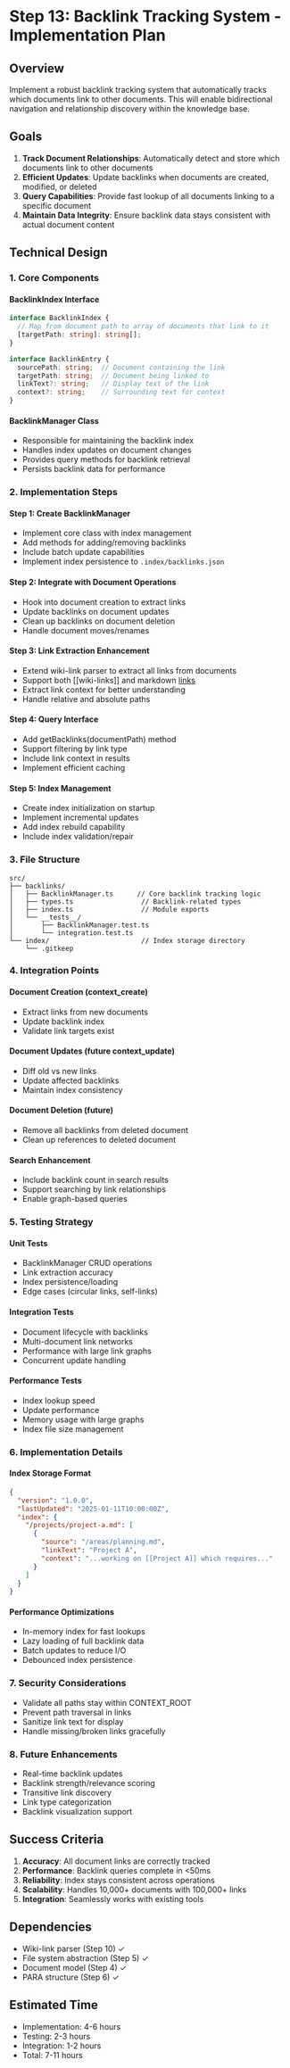 # Step 13: Backlink Tracking System - Implementation Plan

## Overview

Implement a robust backlink tracking system that automatically tracks which documents link to other documents. This will enable bidirectional navigation and relationship discovery within the knowledge base.

## Goals

1. **Track Document Relationships**: Automatically detect and store which documents link to other documents
2. **Efficient Updates**: Update backlinks when documents are created, modified, or deleted
3. **Query Capabilities**: Provide fast lookup of all documents linking to a specific document
4. **Maintain Data Integrity**: Ensure backlink data stays consistent with actual document content

## Technical Design

### 1. Core Components

#### BacklinkIndex Interface
```typescript
interface BacklinkIndex {
  // Map from document path to array of documents that link to it
  [targetPath: string]: string[];
}

interface BacklinkEntry {
  sourcePath: string;  // Document containing the link
  targetPath: string;  // Document being linked to
  linkText?: string;   // Display text of the link
  context?: string;    // Surrounding text for context
}
```

#### BacklinkManager Class
- Responsible for maintaining the backlink index
- Handles index updates on document changes
- Provides query methods for backlink retrieval
- Persists backlink data for performance

### 2. Implementation Steps

#### Step 1: Create BacklinkManager
- Implement core class with index management
- Add methods for adding/removing backlinks
- Include batch update capabilities
- Implement index persistence to `.index/backlinks.json`

#### Step 2: Integrate with Document Operations
- Hook into document creation to extract links
- Update backlinks on document updates
- Clean up backlinks on document deletion
- Handle document moves/renames

#### Step 3: Link Extraction Enhancement
- Extend wiki-link parser to extract all links from documents
- Support both [[wiki-links]] and markdown [links](path)
- Extract link context for better understanding
- Handle relative and absolute paths

#### Step 4: Query Interface
- Add getBacklinks(documentPath) method
- Support filtering by link type
- Include link context in results
- Implement efficient caching

#### Step 5: Index Management
- Create index initialization on startup
- Implement incremental updates
- Add index rebuild capability
- Include index validation/repair

### 3. File Structure

```
src/
├── backlinks/
│   ├── BacklinkManager.ts      // Core backlink tracking logic
│   ├── types.ts                 // Backlink-related types
│   ├── index.ts                 // Module exports
│   └── __tests__/
│       ├── BacklinkManager.test.ts
│       └── integration.test.ts
└── index/                       // Index storage directory
    └── .gitkeep
```

### 4. Integration Points

#### Document Creation (context_create)
- Extract links from new documents
- Update backlink index
- Validate link targets exist

#### Document Updates (future context_update)
- Diff old vs new links
- Update affected backlinks
- Maintain index consistency

#### Document Deletion (future)
- Remove all backlinks from deleted document
- Clean up references to deleted document

#### Search Enhancement
- Include backlink count in search results
- Support searching by link relationships
- Enable graph-based queries

### 5. Testing Strategy

#### Unit Tests
- BacklinkManager CRUD operations
- Link extraction accuracy
- Index persistence/loading
- Edge cases (circular links, self-links)

#### Integration Tests
- Document lifecycle with backlinks
- Multi-document link networks
- Performance with large link graphs
- Concurrent update handling

#### Performance Tests
- Index lookup speed
- Update performance
- Memory usage with large graphs
- Index file size management

### 6. Implementation Details

#### Index Storage Format
```json
{
  "version": "1.0.0",
  "lastUpdated": "2025-01-11T10:00:00Z",
  "index": {
    "/projects/project-a.md": [
      {
        "source": "/areas/planning.md",
        "linkText": "Project A",
        "context": "...working on [[Project A]] which requires..."
      }
    ]
  }
}
```

#### Performance Optimizations
- In-memory index for fast lookups
- Lazy loading of full backlink data
- Batch updates to reduce I/O
- Debounced index persistence

### 7. Security Considerations

- Validate all paths stay within CONTEXT_ROOT
- Prevent path traversal in links
- Sanitize link text for display
- Handle missing/broken links gracefully

### 8. Future Enhancements

- Real-time backlink updates
- Backlink strength/relevance scoring
- Transitive link discovery
- Link type categorization
- Backlink visualization support

## Success Criteria

1. **Accuracy**: All document links are correctly tracked
2. **Performance**: Backlink queries complete in <50ms
3. **Reliability**: Index stays consistent across operations
4. **Scalability**: Handles 10,000+ documents with 100,000+ links
5. **Integration**: Seamlessly works with existing tools

## Dependencies

- Wiki-link parser (Step 10) ✓
- File system abstraction (Step 5) ✓
- Document model (Step 4) ✓
- PARA structure (Step 6) ✓

## Estimated Time

- Implementation: 4-6 hours
- Testing: 2-3 hours
- Integration: 1-2 hours
- Total: 7-11 hours